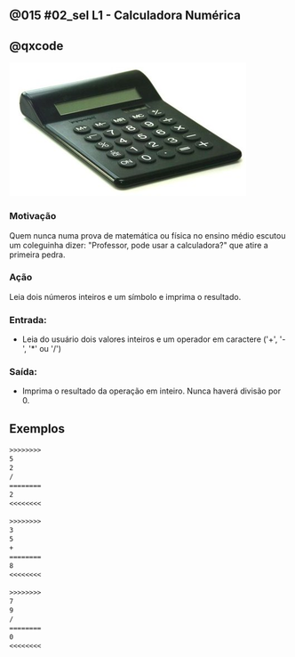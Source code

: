 ## @015 #02_sel L1 - Calculadora Numérica
## @qxcode

![](capa.jpg)

### Motivação

Quem nunca numa prova de matemática ou física no ensino médio escutou um coleguinha dizer: "Professor, pode usar a calculadora?" que atire a primeira pedra.

### Ação

Leia dois números inteiros e um símbolo e imprima o resultado.

### Entrada:

* Leia do usuário dois valores inteiros e um operador em caractere ('+', '-', '\*' ou '/')

### Saída:

* Imprima o resultado da operação em inteiro. Nunca haverá divisão por 0.

## Exemplos
```
>>>>>>>>
5
2
/
========
2
<<<<<<<<

>>>>>>>>
3
5
+
========
8
<<<<<<<<

>>>>>>>>
7
9
/
========
0
<<<<<<<<
```

#

<!--- 
>>>>>>>>
5
2
*
========
10
<<<<<<<<


>>>>>>>>
-10
2
-
========
-12
<<<<<<<<


>>>>>>>>
-10
4
+
========
-6
<<<<<<<<


>>>>>>>>
8
3
/
========
2
<<<<<<<<


>>>>>>>>
8
2
*
========
16
<<<<<<<<


>>>>>>>>
8
0
+
========
8
<<<<<<<<


--->
